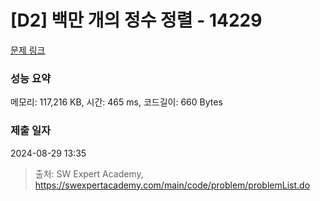 # [D2] 백만 개의 정수 정렬 - 14229 

[문제 링크](https://swexpertacademy.com/main/code/problem/problemDetail.do?contestProbId=AX_Y-4T6-yoDFAVy) 

### 성능 요약

메모리: 117,216 KB, 시간: 465 ms, 코드길이: 660 Bytes

### 제출 일자

2024-08-29 13:35



> 출처: SW Expert Academy, https://swexpertacademy.com/main/code/problem/problemList.do